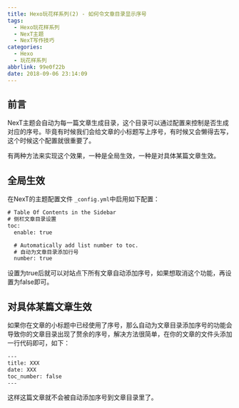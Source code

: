```yaml
---
title: Hexo玩花样系列(2) - 如何令文章目录显示序号
tags:
  - Hexo玩花样系列
  - NexT主题
  - NexT写作技巧
categories:
  - Hexo
  - 玩花样系列
abbrlink: 99e0f22b
date: 2018-09-06 23:14:09
---
```

## 前言

NexT主题会自动为每一篇文章生成目录，这个目录可以通过配置来控制是否生成对应的序号。毕竟有时候我们会给文章的小标题写上序号，有时候又会懒得去写，这个时候这个配置就很重要了。

有两种方法来实现这个效果，一种是全局生效，一种是对具体某篇文章生效。
<!-- more -->
## 全局生效

在NexT的主题配置文件 `_config.yml`中启用如下配置：

```html
# Table Of Contents in the Sidebar
# 侧栏文章目录设置
toc:
  enable: true

  # Automatically add list number to toc.
  # 自动为文章目录添加行号
  number: true
```

设置为true后就可以对站点下所有文章自动添加序号，如果想取消这个功能，再设置为false即可。

## 对具体某篇文章生效

如果你在文章的小标题中已经使用了序号，那么自动为文章目录添加序号的功能会导致你的文章目录出现了赘余的序号，解决方法很简单，在你的文章的文件头添加一行代码即可，如下：

```html
---
title: XXX
date: XXX
toc_number: false
---
```

这样这篇文章就不会被自动添加序号到文章目录里了。